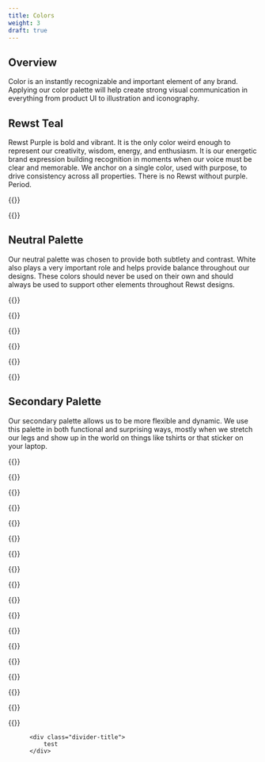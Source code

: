 ```yaml
---
title: Colors
weight: 3
draft: true
---
```

## **Overview**

Color is an instantly recognizable and important element of any brand. Applying our color palette will help create strong visual communication in everything from product UI to illustration and iconography.

## **Rewst Teal**

Rewst Purple is bold and vibrant. It is the only color weird enough to represent our creativity, wisdom, energy, and enthusiasm. It is our energetic brand expression building recognition in moments when our voice must be clear and memorable. We anchor on a single color, used with purpose, to drive consistency across all properties. There is no Rewst without purple. Period.

{{<color span="3" name="Primary Color" hex="#003b5c" pantone="302 C" cmyk="36 13 0 64" >}}

{{<color span="3" name="Secondary Color" hex="#C6007E" pantone="233 C" cmyk="0 78 28 22">}}

## **Neutral Palette**

Our neutral palette was chosen to provide both subtlety and contrast. White also plays a very important role and helps provide balance throughout our designs. These colors should never be used on their own and should always be used to support other elements throughout Rewst designs.

{{<color span="2" name="Rewst Dark" hex="#263238" pantone="Neutral Black C" cmyk="88 63 40 85" mui="Blue Grey 900">}}

{{<color span="2" name="Rewst Dark Gray" hex="#546E7A" pantone="444 CP" cmyk="15 5 0 52" mui="Blue Grey 600">}}

{{<color span="2" name="Rewst Gray" hex="#90A4AE" pantone="7543 C" cmyk="12 4 0 32" mui="Blue Grey 300">}}

{{<color span="2" name="Rewst Light Gray" hex="#CFD8DC" pantone="7541 C" cmyk="5 2 0 14" mui="Blue Grey 100">}}

{{<color span="2" name="Rewst Light" hex="#ECEFF1" pantone="656 C" cmyk="2 1 0 5" mui="Blue Grey 50">}}

{{<color span="2" name="White" hex="#FFFFFF" pantone="N/A" cmyk="0 0 0 0" mui="White">}}

## **Secondary Palette**

Our secondary palette allows us to be more flexible and dynamic. We use this palette in both functional and surprising ways, mostly when we stretch our legs and show up in the world on things like tshirts or that sticker on your laptop.

{{<color span="2" name="Rewst Dark Blue" hex="#0D47A1" pantone="2728 C" cmyk="100 84 0 0" mui="Blue 900">}}

{{<color span="2" name="Rewst Blue" hex="#1E88E5" pantone="2727 C" cmyk="76 32 0 0" mui="Blue 500">}}

{{<color span="2" name="Rewst Light Blue" hex="#90CAF9" pantone="291 C" cmyk="38 9 0 0" mui="Blue 200">}}

{{<color span="2" name="Rewst Dark Cyan" hex="#006064" pantone="7715 C" cmyk="91 45 53 24" mui="Cyan 900">}}

{{<color span="2" name="Rewst Cyan" hex="#26C6DA" pantone="311 C" cmyk="66 0 15 0" mui="Cyan 400">}}

{{<color span="2" name="Rewst Light Cyan" hex="#B2EBF2" pantone="635 C" cmyk="27 0 7 0" mui="Cyan 100">}}

{{<color span="2" name="Rewst Dark Green" hex="#1B5E20" pantone="357 C" cmyk="86 37 100 33" mui="Green 900">}}

{{<color span="2" name="Rewst Green" hex="#66BB6A" pantone="360 C" cmyk="62 1 78 0" mui="Green 400">}}

{{<color span="2" name="Rewst Light Green" hex="#C8E6C9" pantone="344 C" cmyk="22 0 25 0" mui="Green 100">}}

{{<color span="2" name="Rewst Dark Red" hex="#B71C1C" pantone="7621 C" cmyk="20 100 100 11" mui="Red 900">}}

{{<color span="2" name="Rewst Red" hex="#E53935" pantone="179 C" cmyk="4 92 88 0" mui="Red 600">}}

{{<color span="2" name="Rewst Light Red" hex="#EF9A9A" pantone="169 C" cmyk="3 48 28 0" mui="Red 200">}}

{{<color span="2" name="Rewst Dark Teal" hex="#004D40" pantone="7729 C" cmyk="90 46 70 43" mui="Teal 900">}}

{{<color span="2" name="Rewst Teal" hex="#4DB6AC" pantone="7472 C" cmyk="67 6 38 0" mui="Teal 300">}}

{{<color span="2" name="Rewst Light Teal" hex="#B2DFD8" pantone="573 C" cmyk="30 0 17 0" mui="Teal 100">}}

{{<color span="2" name="Rewst Dark Yellow" hex="#F9A825" pantone="137 C" cmyk="0 39 97 0" mui="Yellow 800">}}

{{<color span="2" name="Rewst Yellow" hex="#FFCA28" pantone="1225 C" cmyk="0 20 93 0" mui="Amber 400">}}

{{<color span="2" name="Rewst Light Yellow" hex="#FFECB3" pantone="7401 C" cmyk="0 5 36 0" mui="Amber 100">}}


          <div class="divider-title">
              test
          </div>